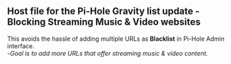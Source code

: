 ## Host file for the Pi-Hole Gravity list update - Blocking Streaming Music & Video websites  
This avoids the hassle of adding multiple URLs as **Blacklist** in Pi-Hole Admin interface.  
-*Goal is to add more URLs that offer streaming music & video content.*  
 
